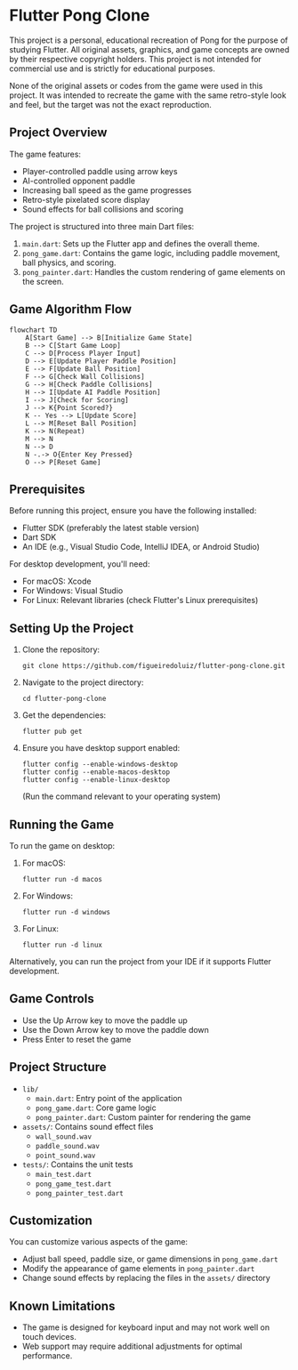 # Flutter Pong Clone

This project is a personal, educational recreation of Pong for the purpose of studying Flutter. All original assets, graphics, and game concepts are owned by their respective copyright holders. This project is not intended for commercial use and is strictly for educational purposes.

None of the original assets or codes from the game were used in this project. It was intended to recreate the game with the same retro-style look and feel, but the target was not the exact reproduction.

## Project Overview

The game features:
- Player-controlled paddle using arrow keys
- AI-controlled opponent paddle
- Increasing ball speed as the game progresses
- Retro-style pixelated score display
- Sound effects for ball collisions and scoring

The project is structured into three main Dart files:
1. `main.dart`: Sets up the Flutter app and defines the overall theme.
2. `pong_game.dart`: Contains the game logic, including paddle movement, ball physics, and scoring.
3. `pong_painter.dart`: Handles the custom rendering of game elements on the screen.

## Game Algorithm Flow

```mermaid
flowchart TD
    A[Start Game] --> B[Initialize Game State]
    B --> C[Start Game Loop]
    C --> D[Process Player Input]
    D --> E[Update Player Paddle Position]
    E --> F[Update Ball Position]
    F --> G[Check Wall Collisions]
    G --> H[Check Paddle Collisions]
    H --> I[Update AI Paddle Position]
    I --> J[Check for Scoring]
    J --> K{Point Scored?}
    K -- Yes --> L[Update Score]
    L --> M[Reset Ball Position]
    K --> N(Repeat)
    M --> N
    N --> D
    N -.-> O{Enter Key Pressed}
    O --> P[Reset Game]
```

## Prerequisites

Before running this project, ensure you have the following installed:
- Flutter SDK (preferably the latest stable version)
- Dart SDK
- An IDE (e.g., Visual Studio Code, IntelliJ IDEA, or Android Studio)

For desktop development, you'll need:
- For macOS: Xcode
- For Windows: Visual Studio
- For Linux: Relevant libraries (check Flutter's Linux prerequisites)

## Setting Up the Project

1. Clone the repository:
   ```
   git clone https://github.com/figueiredoluiz/flutter-pong-clone.git
   ```

2. Navigate to the project directory:
   ```
   cd flutter-pong-clone
   ```

3. Get the dependencies:
   ```
   flutter pub get
   ```

4. Ensure you have desktop support enabled:
   ```
   flutter config --enable-windows-desktop
   flutter config --enable-macos-desktop
   flutter config --enable-linux-desktop
   ```
   (Run the command relevant to your operating system)

## Running the Game

To run the game on desktop:

1. For macOS:
   ```
   flutter run -d macos
   ```

2. For Windows:
   ```
   flutter run -d windows
   ```

3. For Linux:
   ```
   flutter run -d linux
   ```

Alternatively, you can run the project from your IDE if it supports Flutter development.

## Game Controls

- Use the Up Arrow key to move the paddle up
- Use the Down Arrow key to move the paddle down
- Press Enter to reset the game

## Project Structure

- `lib/`
  - `main.dart`: Entry point of the application
  - `pong_game.dart`: Core game logic
  - `pong_painter.dart`: Custom painter for rendering the game
- `assets/`: Contains sound effect files
  - `wall_sound.wav`
  - `paddle_sound.wav`
  - `point_sound.wav`
- `tests/`: Contains the unit tests
  - `main_test.dart`
  - `pong_game_test.dart`
  - `pong_painter_test.dart`

## Customization

You can customize various aspects of the game:
- Adjust ball speed, paddle size, or game dimensions in `pong_game.dart`
- Modify the appearance of game elements in `pong_painter.dart`
- Change sound effects by replacing the files in the `assets/` directory

## Known Limitations

- The game is designed for keyboard input and may not work well on touch devices.
- Web support may require additional adjustments for optimal performance.
